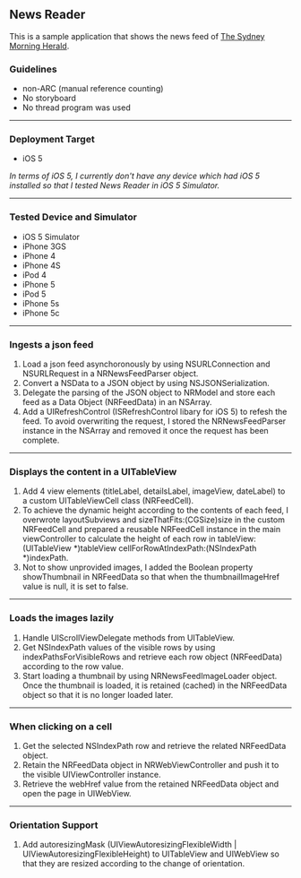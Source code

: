 ## News Reader

This is a sample application that shows the news feed of [The Sydney Morning Herald](http://www.smh.com.au/).


### Guidelines

* non-ARC (manual reference counting)
* No storyboard
* No thread program was used


---------------------------------------


### Deployment Target
* iOS 5

*In terms of iOS 5, I currently don't have any device which had iOS 5 installed so that I tested News Reader in iOS 5 Simulator.*


---------------------------------------


### Tested Device and Simulator
* iOS 5 Simulator
* iPhone 3GS
* iPhone 4
* iPhone 4S
* iPod 4
* iPhone 5
* iPod 5
* iPhone 5s
* iPhone 5c


---------------------------------------


### Ingests a json feed

1. Load a json feed asynchoronously by using NSURLConnection and NSURLRequest in a NRNewsFeedParser object.
2. Convert a NSData to a JSON object by using NSJSONSerialization. 
3. Delegate the parsing of the JSON object to NRModel and store each feed as a Data Object (NRFeedData) in an NSArray.
3. Add a UIRefreshControl (ISRefreshControl libary for iOS 5) to refesh the feed. To avoid overwriting the request, I stored the NRNewsFeedParser instance in the NSArray and removed it once the request has been complete.


---------------------------------------


### Displays the content in a UITableView

1. Add 4 view elements (titleLabel, detailsLabel, imageView, dateLabel) to a custom UITableViewCell class (NRFeedCell).
2. To achieve the dynamic height according to the contents of each feed, I overwrote layoutSubviews and sizeThatFits:(CGSize)size in the custom NRFeedCell and prepared a reusable NRFeedCell instance in the main viewController to calculate the height of each row in tableView:(UITableView *)tableView cellForRowAtIndexPath:(NSIndexPath *)indexPath.
3. Not to show unprovided images, I added the Boolean property showThumbnail in NRFeedData so that when the thumbnailImageHref value is null, it is set to false.


---------------------------------------


### Loads the images lazily

1. Handle UIScrollViewDelegate methods from UITableView.
2. Get NSIndexPath values of the visible rows by using indexPathsForVisibleRows and retrieve each row object (NRFeedData) according to the row value.
3. Start loading a thumbnail by using NRNewsFeedImageLoader object. Once the thumbnail is loaded, it is retained (cached) in the NRFeedData object so that it is no longer loaded later.


---------------------------------------


### When clicking on a cell

1. Get the selected NSIndexPath row and retrieve the related NRFeedData object. 
2. Retain the NRFeedData object in NRWebViewController and push it to the visible UIViewController instance.
3. Retrieve the webHref value from the retained NRFeedData object and open the page in UIWebView.


---------------------------------------


### Orientation Support

1. Add autoresizingMask (UIViewAutoresizingFlexibleWidth | UIViewAutoresizingFlexibleHeight) to UITableView and UIWebView so that they are resized according to the change of orientation.
